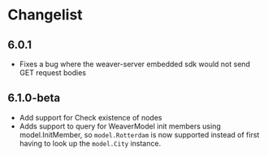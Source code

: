 # Changelist

## 6.0.1
- Fixes a bug where the weaver-server embedded sdk would not send GET request
  bodies

## 6.1.0-beta
- Add support for Check existence of nodes
- Adds support to query for WeaverModel init members using model.InitMember, so
  `model.Rotterdam` is now supported instead of first having to look up the
  `model.City` instance.
